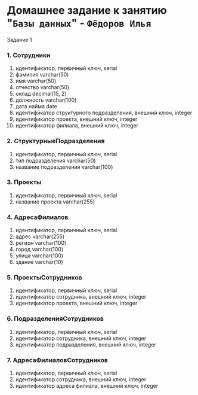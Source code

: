 # Домашнее задание к занятию "`Базы данных`" - `Фёдоров Илья`

Задание 1

### 1. Сотрудники
1. идентификатор, первичный ключ, serial
2. фамилия varchar(50)
3. имя varchar(50)
4. отчество varchar(50)
5. оклад decimal(15, 2)
6. должность varchar(100)
7. дата найма date
8. идентификатор структурного подразделения, внешний ключ, integer
9. идентификатор проекта, внешний ключ, integer
10. идентификатор филиала, внешний ключ, integer

### 2. СтруктурныеПодразделения
1. идентификатор, первичный ключ, serial
2. тип подразделения varchar(50)
3. название подразделения varchar(100)

### 3. Проекты
1. идентификатор, первичный ключ, serial
2. название проекта varchar(255)

### 4. АдресаФилиалов
1. идентификатор, первичный ключ, serial
2. адрес varchar(255)
3. регион varchar(100)
4. город varchar(100)
5. улица varchar(100)
6. здание varchar(10)

### 5. ПроектыСотрудников
1. идентификатор, первичный ключ, serial
2. идентификатор сотрудника, внешний ключ, integer
3. идентификатор проекта, внешний ключ, integer

### 6. ПодразделенияСотрудников
1. идентификатор, первичный ключ, serial
2. идентификатор сотрудника, внешний ключ, integer
3. идентификатор подразделения, внешний ключ, integer

### 7. АдресаФилиаловСотрудников
1. идентификатор, первичный ключ, serial
2. идентификатор сотрудника, внешний ключ, integer
3. идентификатор адреса филиала, внешний ключ, integer
